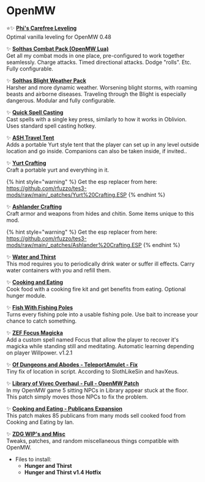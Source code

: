 # OpenMW

⭐✨ [**Phi's Carefree Leveling**](https://github.com/phi-fell/carefree_leveling#phis-carefree-leveling)\
Optimal vanilla leveling for OpenMW 0.48

✨ [**Solthas Combat Pack (OpenMW Lua)**](https://www.nexusmods.com/morrowind/mods/52221)\
Get all my combat mods in one place, pre-configured to work together seamlessly. Charge attacks. Timed directional attacks. Dodge "rolls". Etc. Fully configurable.

✨ [**Solthas Blight Weather Pack**](https://www.nexusmods.com/morrowind/mods/52354)\
 Harsher and more dynamic weather. Worsening blight storms, with roaming beasts and airborne diseases. Traveling through the Blight is especially dangerous. Modular and fully configurable.

✨ [**Quick Spell Casting**](https://www.nexusmods.com/morrowind/mods/52130)\
 Cast spells with a single key press, similarly to how it works in Oblivion. Uses standard spell casting hotkey.

✨ [**ASH Travel Tent**](https://www.nexusmods.com/morrowind/mods/49482)\
Adds a portable Yurt style tent that the player can set up in any level outside location and go inside.
Companions can also be taken inside, if invited..

✨ [**Yurt Crafting**](https://www.nexusmods.com/morrowind/mods/47356)\
 Craft a portable yurt and everything in it.

{% hint style="warning" %}
Get the esp replacer from here: <https://github.com/rfuzzo/tes3-mods/raw/main/_patches/Yurt%20Crafting.ESP>
{% endhint %}

✨ [**Ashlander Crafting**](https://www.nexusmods.com/morrowind/mods/47853)\
 Craft armor and weapons from hides and chitin. Some items unique to this mod.

{% hint style="warning" %}
Get the esp replacer from here: <https://github.com/rfuzzo/tes3-mods/raw/main/_patches/Ashlander%20Crafting.ESP>
{% endhint %}

✨ [**Water and Thirst**](https://www.nexusmods.com/morrowind/mods/46509)\
 This mod requires you to periodically drink water or suffer ill effects. Carry water containers with you and refill them.

✨ [**Cooking and Eating**](https://www.nexusmods.com/morrowind/mods/46507)\
 Cook food with a cooking fire kit and get benefits from eating. Optional hunger module.

✨ [**Fish With Fishing Poles**](https://www.nexusmods.com/morrowind/mods/47230)\
 Turns every fishing pole into a usable fishing pole. Use bait to increase your chance to catch something.

✨ [**ZEF Focus Magicka**](https://www.nexusmods.com/morrowind/mods/48431)\
 Add a custom spell named Focus that allow the player to recover it's magicka while standing still and meditating. Automatic learning depending on player Willpower. v1.2.1

✨ [**Of Dungeons and Abodes - TeleportAmulet - Fix**](https://www.nexusmods.com/morrowind/mods/48955)\
Tiny fix of location in script. According to SlothLikeSin and havXeus.

✨ [**Library of Vivec Overhaul - Full - OpenMW Patch**](https://www.nexusmods.com/morrowind/mods/48955)\
In my OpenMW game 5 sitting NPCs in Library appear stuck at the floor. This patch simply moves those NPCs to fix the problem.

✨ [**Cooking and Eating - Publicans Expansion**](https://www.nexusmods.com/morrowind/mods/48955)\
This patch makes 85 publicans from many mods sell cooked food from Cooking and Eating by Ian.

✨ [**ZDG WIP's and Misc**](https://www.nexusmods.com/morrowind/mods/52626)\
 Tweaks, patches, and random miscellaneous things compatible with OpenMW.

* Files to install:
  * **Hunger and Thirst**
  * **Hunger and Thirst v1.4 Hotfix**

